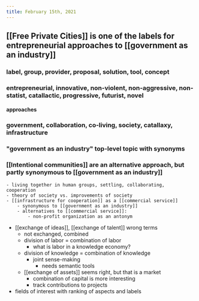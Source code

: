 ```yaml
---
title: February 15th, 2021
---
```


## [[Free Private Cities]] is one of the labels for entrepreneurial approaches to [[government as an industry]]
### label, group, provider, proposal, solution, tool, concept

### entrepreneurial, innovative, non-violent, non-aggressive, non-statist, catallactic, progressive, futurist, novel 
#### approaches

### government, collaboration, co-living, society, catallaxy, infrastructure
### "government as an industry" top-level topic with synonyms
### [[Intentional communities]] are an alternative approach, but partly synonymous to [[government as an industry]]
    - living together in human groups, settling, collaborating, cooperation
    - theory of society vs. improvements of society
    - [[infrastructure for cooperation]] as a [[commercial service]] 
        - synonymous to [[government as an industry]]
        - alternatives to [[commercial service]]:
            - non-profit organization as an antonym
- [[exchange of ideas]], [[exchange of talent]] wrong terms
    - not exchanged, combined
    - division of labor = combination of labor
        - what is labor in a knowledge economy?
    - division of knowledge = combination of knowledge
        - joint sense-making
            - needs semantic tools
    - [[exchange of assets]] seems right, but that is a market
        - combination of capital is more interesting
        - track contributions to projects
- fields of interest with ranking of aspects and labels
